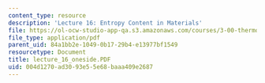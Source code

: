 ```yaml
---
content_type: resource
description: 'Lecture 16: Entropy Content in Materials'
file: https://ol-ocw-studio-app-qa.s3.amazonaws.com/courses/3-00-thermodynamics-of-materials-fall-2002/004d1270ad3093e55e68baaa409e2687_lecture_16_oneside.PDF
file_type: application/pdf
parent_uid: 84a1bb2e-1049-0b17-29b4-e13977bf1549
resourcetype: Document
title: lecture_16_oneside.PDF
uid: 004d1270-ad30-93e5-5e68-baaa409e2687
---
```

